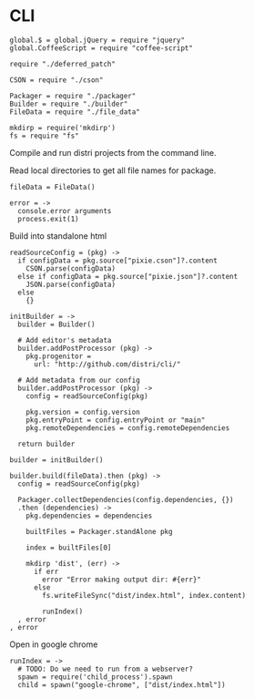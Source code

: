 CLI
===

    global.$ = global.jQuery = require "jquery"
    global.CoffeeScript = require "coffee-script"

    require "./deferred_patch"

    CSON = require "./cson"

    Packager = require "./packager"
    Builder = require "./builder"
    FileData = require "./file_data"

    mkdirp = require('mkdirp')
    fs = require "fs"

Compile and run distri projects from the command line.

Read local directories to get all file names for package.

    fileData = FileData()

    error = ->
      console.error arguments
      process.exit(1)

Build into standalone html

    readSourceConfig = (pkg) ->
      if configData = pkg.source["pixie.cson"]?.content
        CSON.parse(configData)
      else if configData = pkg.source["pixie.json"]?.content
        JSON.parse(configData)
      else
        {}

    initBuilder = ->
      builder = Builder()

      # Add editor's metadata
      builder.addPostProcessor (pkg) ->
        pkg.progenitor =
          url: "http://github.com/distri/cli/"

      # Add metadata from our config
      builder.addPostProcessor (pkg) ->
        config = readSourceConfig(pkg)

        pkg.version = config.version
        pkg.entryPoint = config.entryPoint or "main"
        pkg.remoteDependencies = config.remoteDependencies

      return builder

    builder = initBuilder()

    builder.build(fileData).then (pkg) ->
      config = readSourceConfig(pkg)

      Packager.collectDependencies(config.dependencies, {})
      .then (dependencies) ->
        pkg.dependencies = dependencies

        builtFiles = Packager.standAlone pkg

        index = builtFiles[0]

        mkdirp 'dist', (err) ->
          if err
            error "Error making output dir: #{err}"
          else
            fs.writeFileSync("dist/index.html", index.content)

            runIndex()
      , error
    , error

Open in google chrome

    runIndex = ->
      # TODO: Do we need to run from a webserver?
      spawn = require('child_process').spawn
      child = spawn("google-chrome", ["dist/index.html"])
